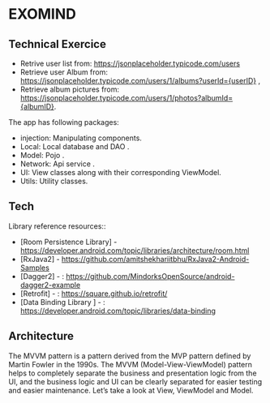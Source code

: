 # EXOMIND
## Technical Exercice
- Retrive user list from: https://jsonplaceholder.typicode.com/users
- Retrieve user Album from: https://jsonplaceholder.typicode.com/users/1/albums?userId={userID} ,
- Retrieve album pictures from: https://jsonplaceholder.typicode.com/users/1/photos?albumId={albumID}.

The app has following packages:
- injection:  Manipulating components.
- Local: Local database and DAO .
- Model: Pojo .
- Network: Api service .
- UI: View classes along with their corresponding ViewModel.
- Utils: Utility classes.

## Tech

Library reference resources::

- [Room Persistence Library] - https://developer.android.com/topic/libraries/architecture/room.html
- [RxJava2] -  https://github.com/amitshekhariitbhu/RxJava2-Android-Samples
- [Dagger2] - : https://github.com/MindorksOpenSource/android-dagger2-example
- [Retrofit] - : https://square.github.io/retrofit/
- [Data Binding Library  ] - : https://developer.android.com/topic/libraries/data-binding


## Architecture

The MVVM pattern is a pattern derived from the MVP pattern defined by Martin Fowler in the 1990s. The MVVM (Model-View-ViewModel) pattern helps to completely separate the business and presentation logic from the UI, and the business logic and UI can be clearly separated for easier testing and easier maintenance. Let’s take a look at View, ViewModel and Model.

 
